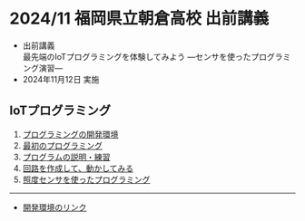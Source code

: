 # 2024/11 福岡県立朝倉高校 出前講義

- 出前講義<br>
  最先端のIoTプログラミングを体験してみよう ―センサを使ったプログラミング演習―
- 2024年11月12日 実施

## IoTプログラミング

1. [プログラミングの開発環境](./setup.md) 
1. [最初のプログラミング](./1st_program.md)
1. [プログラムの説明・練習](./1st_program_details.md)
1. [回路を作成して、動かしてみる](./2nd_circuit.md)
1. [照度センサを使ったプログラミング](./3rd_circuit.md)

<hr>

- <a href="https://ceres.epi.it.matsue-ct.ac.jp/smt/" target="_blank">開発環境のリンク</a>
